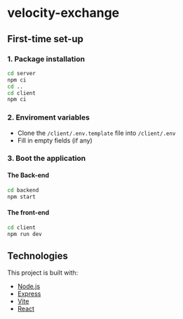 # velocity-exchange
## First-time set-up
### 1. Package installation

```sh
cd server
npm ci
cd ..
cd client
npm ci
```

### 2. Enviroment variables
- Clone the `/client/.env.template` file into `/client/.env`
- Fill in empty fields (if any)

### 3. Boot the application

#### The Back-end

```sh
cd backend
npm start
```

#### The front-end

```sh
cd client
npm run dev
```

## Technologies

This project is built with:

- [Node.js](https://nodejs.org/)
- [Express](https://expressjs.com/)
- [Vite](https://vitejs.dev/)
- [React](https://react.dev/)
